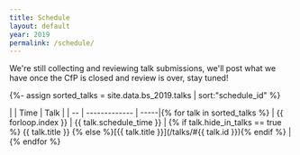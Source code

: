 ```yaml
---
title: Schedule
layout: default
year: 2019
permalink: /schedule/
---
```


We're still collecting and reviewing talk submissions, we'll post what we have once the CfP is closed and review is over, stay tuned!


{%- assign sorted_talks = site.data.bs_2019.talks | sort:"schedule_id" %}

|    | Time          | Talk |
| -- | ------------- | -----|{% for talk in sorted_talks %}
| {{ forloop.index }}  | {{ talk.schedule_time }} | {% if talk.hide_in_talks == true %} {{ talk.title }} {% else %}[{{ talk.title }}](/talks/#{{ talk.id }}){% endif %} |{% endfor %}
